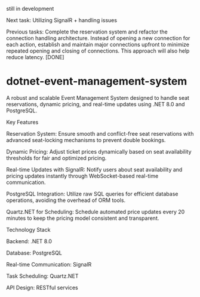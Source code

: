 still in development

Next task: Utilizing SignalR + handling issues

Previous tasks: Complete the reservation system and refactor the connection handling architecture. Instead of opening a new connection for each action, establish and maintain major connections upfront to minimize repeated opening and closing of connections. This approach will also help reduce latency. [DONE]

# dotnet-event-management-system
A robust and scalable Event Management System designed to handle seat reservations, dynamic pricing, and real-time updates using .NET 8.0 and PostgreSQL.


Key Features 

Reservation System:
Ensure smooth and conflict-free seat reservations with advanced seat-locking mechanisms to prevent double bookings.

Dynamic Pricing:
Adjust ticket prices dynamically based on seat availability thresholds for fair and optimized pricing.

Real-time Updates with SignalR:
Notify users about seat availability and pricing updates instantly through WebSocket-based real-time communication.

PostgreSQL Integration:
Utilize raw SQL queries for efficient database operations, avoiding the overhead of ORM tools.

Quartz.NET for Scheduling:
Schedule automated price updates every 20 minutes to keep the pricing model consistent and transparent.

Technology Stack 

Backend: .NET 8.0

Database: PostgreSQL

Real-time Communication: SignalR

Task Scheduling: Quartz.NET

API Design: RESTful services
